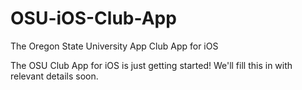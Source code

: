 OSU-iOS-Club-App
================

The Oregon State University App Club App for iOS

The OSU Club App for iOS is just getting started! We'll fill this in with relevant details soon.
